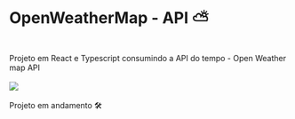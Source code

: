 <h1>OpenWeatherMap - API ⛅</h1>
<br>
Projeto em React e Typescript consumindo a API do tempo - Open Weather map API
<br><br>
<img src="https://github.com/GiovannaCstr/OpenWeatherMap-API/assets/117394461/104c99ba-680c-4c16-b0af-d6f19b3e9c7b">
<br><br>
Projeto em andamento 🛠

